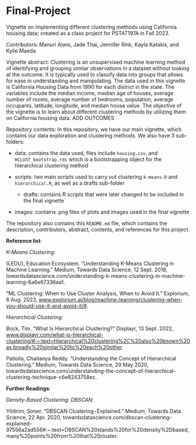 # Final-Project

Vignette on implementing different clustering methods using California housing data; created as a class project for PSTAT197A in Fall 2023.

Contributors: Manuri Alwis, Jade Thai, Jennifer Rink, Kayla Katakis, and Kylie Maeda

Vignette abstract: Clustering is an unsupervised machine learning method of identifying and grouping similar observations in a dataset without looking at the outcome. It is typically used to classify data into groups that allows for ease in understanding and manipulating. The data used in this vignette is California Housing Data from 1990 for each district in the state. The variables include the median income, median age of houses, average number of rooms, average number of bedrooms, population, average occupants, latitude, longitude, and median house value. The objective of the vignette is to learn about different clustering methods by utilizing them on California housing data. ADD OUTCOMES

Repository contents: In this repository, we have our main vignette, which contains our data exploration and clustering methods. We also have 3 sub-folders:

-   data: contains the data used, files include `housing.csv`, and `HCLUST_bootstrap.rds` which is a bootstrapping object for the hierarchical clustering method

-   scripts: two main scripts used to carry out clustering `k-means.R` and `hierarchical.R`, as well as a drafts sub-folder

    -   drafts: contains R scripts that were later changed to be included in the final vignette

-   images: contains .png files of plots and images used in the final vignette

The repository also contains this `README.md` file, which contains the description, contributors, abstract, contents, and references for this project.

**Reference list**: 

*K-Means Clustering*:

(LEDU), Education Ecosystem. “Understanding K-Means Clustering in Machine Learning.” Medium, Towards Data Science, 12 Sept. 2018, towardsdatascience.com/understanding-k-means-clustering-in-machine-learning-6a6e67336aa1. 


“ML Clustering: When to Use Cluster Analysis, When to Avoid It.” Explorium, 6 Aug. 2023, www.explorium.ai/blog/machine-learning/clustering-when-you-should-use-it-and-avoid-it/#.


*Hierarchical Clustering*:

Bock, Tim. “What Is Hierarchical Clustering?” Displayr, 13 Sept. 2022, www.displayr.com/what-is-hierarchical-clustering/#:~:text=Hierarchical%20clustering%2C%20also%20known%20as,broadly%20similar%20to%20each%20other. 

Patlolla, Chaitanya Reddy. “Understanding the Concept of Hierarchical Clustering.” Medium, Towards Data Science, 29 May 2020, towardsdatascience.com/understanding-the-concept-of-hierarchical-clustering-technique-c6e8243758ec.


**Further Readings**:

*Density-Based Clustering: DBSCAN*:

Yildirim, Soner. “DBSCAN Clustering - Explained.” Medium, Towards Data Science, 22 Apr. 2020, towardsdatascience.com/dbscan-clustering-explained-97556a2ad556#:~:text=DBSCAN%20stands%20for%20density%2Dbased,many%20points%20from%20that%20cluster. 

